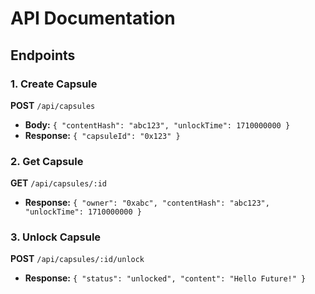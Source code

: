 # API Documentation

## Endpoints

### 1. Create Capsule
**POST** `/api/capsules`
- **Body:** `{ "contentHash": "abc123", "unlockTime": 1710000000 }`
- **Response:** `{ "capsuleId": "0x123" }`

### 2. Get Capsule
**GET** `/api/capsules/:id`
- **Response:** `{ "owner": "0xabc", "contentHash": "abc123", "unlockTime": 1710000000 }`

### 3. Unlock Capsule
**POST** `/api/capsules/:id/unlock`
- **Response:** `{ "status": "unlocked", "content": "Hello Future!" }`
